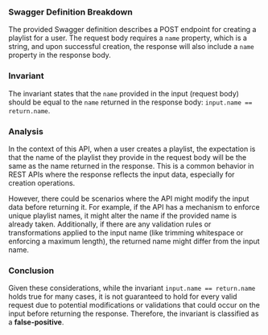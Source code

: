 ### Swagger Definition Breakdown
The provided Swagger definition describes a POST endpoint for creating a playlist for a user. The request body requires a `name` property, which is a string, and upon successful creation, the response will also include a `name` property in the response body. 

### Invariant
The invariant states that the `name` provided in the input (request body) should be equal to the `name` returned in the response body: `input.name == return.name`. 

### Analysis
In the context of this API, when a user creates a playlist, the expectation is that the name of the playlist they provide in the request body will be the same as the name returned in the response. This is a common behavior in REST APIs where the response reflects the input data, especially for creation operations. 

However, there could be scenarios where the API might modify the input data before returning it. For example, if the API has a mechanism to enforce unique playlist names, it might alter the name if the provided name is already taken. Additionally, if there are any validation rules or transformations applied to the input name (like trimming whitespace or enforcing a maximum length), the returned name might differ from the input name. 

### Conclusion
Given these considerations, while the invariant `input.name == return.name` holds true for many cases, it is not guaranteed to hold for every valid request due to potential modifications or validations that could occur on the input before returning the response. Therefore, the invariant is classified as a **false-positive**.
